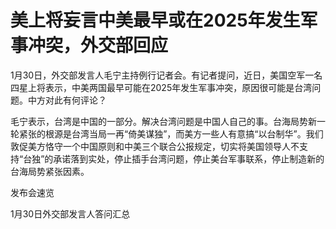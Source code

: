 # 美上将妄言中美最早或在2025年发生军事冲突，外交部回应

1月30日，外交部发言人毛宁主持例行记者会。有记者提问，近日，美国空军一名四星上将表示，中美两国最早可能在2025年发生军事冲突，原因很可能是台湾问题。中方对此有何评论？

毛宁表示，台湾是中国的一部分。解决台湾问题是中国人自己的事。台海局势新一轮紧张的根源是台湾当局一再“倚美谋独”，而美方一些人有意搞“以台制华”。我们敦促美方恪守一个中国原则和中美三个联合公报规定，切实将美国领导人不支持“台独”的承诺落到实处，停止插手台湾问题，停止美台军事联系，停止制造新的台海局势紧张因素。

发布会速览

1月30日外交部发言人答问汇总

